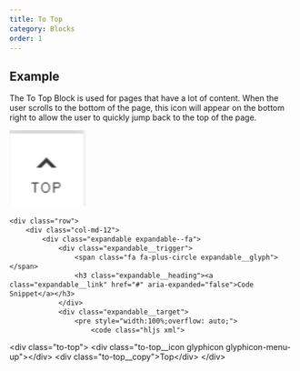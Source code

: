 ```yaml
---
title: To Top
category: Blocks
order: 1
---
```


## Example

The To Top Block is used for pages that have a lot of content. When the user scrolls to the bottom of the page, this icon will appear on the bottom right to allow the user to quickly jump back to the top of the page. 

<div class="row margin-top-65--desktop">
	<div class="col-md-4">
    <img src="/images/examples/mobile/to-top.svg" alt="Scroll to top of page">
	</div>
 
	<div class="row">
		<div class="col-md-12">
			<div class="expandable expandable--fa">
				<div class="expandable__trigger">
					<span class="fa fa-plus-circle expandable__glyph"> </span>
					<h3 class="expandable__heading"><a class="expandable__link" href="#" aria-expanded="false">Code Snippet</a></h3>
				</div>
				<div class="expandable__target">
					<pre style="width:100%;overflow: auto;">
						<code class="hljs xml">
&lt;div class="to-top"&gt;
  &lt;div class="to-top__icon glyphicon glyphicon-menu-up"&gt;&lt;/div&gt;
  &lt;div class="to-top__copy"&gt;Top&lt;/div&gt;
&lt;/div&gt;
						</code>
					</pre>
				</div> 
			</div>
		</div>
	</div>
</div>

